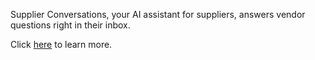 Supplier Conversations, your AI assistant for suppliers, answers vendor questions right in their inbox.

Click <a href="https://success.medius.com/documentation/user_guide/supplier_conversations/" target="_blank">here</a> to learn more.

<ActivateModule deploymentTask="Activate_Supplier_Conversations_in_Production" />

